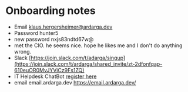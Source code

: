 # Onboarding notes

- Email klaus.hergersheimer@ardarga.dev 
- Password hunter5
- new password nxjs83ndtd67w@
- met the CIO. he seems nice. hope he likes me and I don't do anything wrong.
- Slack [https://join.slack.com/t/adarga/singup](https://join.slack.com/t/ardarga/shared_invite/zt-2dfonfqap-610euOR0MvJYViCz9Fs1ZQ)
- IT Helpdesk ChatBot [register here](https://join.slack.com/t/ardarga/shared_invite/zt-2dfonfqap-610euOR0MvJYViCz9Fs1ZQ)
- email email.ardarga.dev https://email.ardarga.dev/
